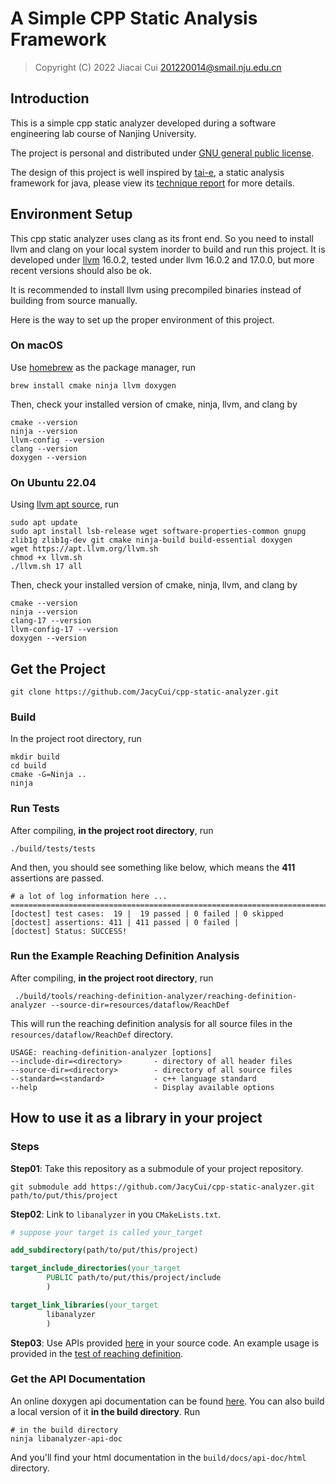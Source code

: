 # A Simple CPP Static Analysis Framework

> Copyright (C) 2022 Jiacai Cui <201220014@smail.nju.edu.cn>

## Introduction

This is a simple cpp static analyzer developed during
a software engineering lab course of Nanjing University.

The project is personal and distributed
under [GNU general public license](LICENSE).

The design of this project is well inspired by 
[tai-e](https://github.com/pascal-lab/Tai-e.git), 
a static analysis framework for java, please view 
its [technique report](https://arxiv.org/abs/2208.00337) 
for more details.

## Environment Setup

This cpp static analyzer uses clang as its front end. 
So you need to install llvm and clang on your local 
system inorder to build and run this project. 
It is developed under [llvm](https://llvm.org/) 
16.0.2, tested under llvm 16.0.2 and 17.0.0, 
but more recent versions should also be ok.

It is recommended to install llvm using precompiled binaries
instead of building from source manually. 

Here is the way to set up the proper environment of this
project.

### On macOS

Use [homebrew](https://brew.sh/) as the package manager, run 

```shell
brew install cmake ninja llvm doxygen
```

Then, check your installed version of cmake, ninja, llvm, and clang by

```shell
cmake --version
ninja --version
llvm-config --version
clang --version
doxygen --version
```

### On Ubuntu 22.04

Using [llvm apt source](https://apt.llvm.org/), run

```shell
sudo apt update 
sudo apt install lsb-release wget software-properties-common gnupg zlib1g zlib1g-dev git cmake ninja-build build-essential doxygen
wget https://apt.llvm.org/llvm.sh
chmod +x llvm.sh
./llvm.sh 17 all
```

Then, check your installed version of cmake, ninja, llvm, and clang by

```shell
cmake --version
ninja --version
clang-17 --version
llvm-config-17 --version
doxygen --version
```

## Get the Project

```shell
git clone https://github.com/JacyCui/cpp-static-analyzer.git
```

### Build

In the project root directory, run

```shell
mkdir build
cd build
cmake -G=Ninja ..
ninja
```

### Run Tests

After compiling, **in the project root directory**, run

```shell
./build/tests/tests
```

And then, you should see something like below, which means the **411** 
assertions are passed.

```shell
# a lot of log information here ...
===============================================================================
[doctest] test cases:  19 |  19 passed | 0 failed | 0 skipped
[doctest] assertions: 411 | 411 passed | 0 failed |
[doctest] Status: SUCCESS!
```

### Run the Example Reaching Definition Analysis

After compiling, **in the project root directory**, run

```shell
 ./build/tools/reaching-definition-analyzer/reaching-definition-analyzer --source-dir=resources/dataflow/ReachDef
```

This will run the reaching definition analysis 
for all source files in the `resources/dataflow/ReachDef` directory.

```shell
USAGE: reaching-definition-analyzer [options]
--include-dir=<directory>       - directory of all header files
--source-dir=<directory>        - directory of all source files
--standard=<standard>           - c++ language standard
--help                          - Display available options
```

## How to use it as a library in your project

### Steps

**Step01**: Take this repository as a submodule of your project repository.

```shell
git submodule add https://github.com/JacyCui/cpp-static-analyzer.git path/to/put/this/project
```

**Step02**: Link to `libanalyzer` in you `CMakeLists.txt`.

```cmake
# suppose your target is called your_target

add_subdirectory(path/to/put/this/project)

target_include_directories(your_target
        PUBLIC path/to/put/this/project/include
        )

target_link_libraries(your_target
        libanalyzer
        )
```

**Step03**: Use APIs provided [here](https://jacycui.github.io/cpp-static-analyzer/) in your source code.
An example usage is provided in the [test of reaching definition](tests/TestReachingDefinition.cpp).


### Get the API Documentation

An online doxygen api documentation can be found [here](https://jacycui.github.io/cpp-static-analyzer/).
You can also build a local version of it **in the build directory**.
Run

```shell
# in the build directory
ninja libanalyzer-api-doc
```

And you'll find your html documentation in the `build/docs/api-doc/html` directory.




